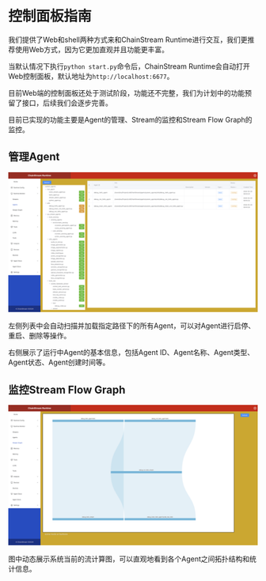 # 控制面板指南

我们提供了Web和shell两种方式来和ChainStream Runtime进行交互，我们更推荐使用Web方式，因为它更加直观并且功能更丰富。

当默认情况下执行`python start.py`命令后，ChainStream Runtime会自动打开Web控制面板，默认地址为`http://localhost:6677`。

目前Web端的控制面板还处于测试阶段，功能还不完整，我们为计划中的功能预留了接口，后续我们会逐步完善。

目前已实现的功能主要是Agent的管理、Stream的监控和Stream Flow Graph的监控。

## 管理Agent

<img src="../../../img/dashboard_agent.png">

左侧列表中会自动扫描并加载指定路径下的所有Agent，可以对Agent进行启停、重启、删除等操作。

右侧展示了运行中Agent的基本信息，包括Agent ID、Agent名称、Agent类型、Agent状态、Agent创建时间等。


## 监控Stream Flow Graph

<img src="../../../img/dashboard_stream_graph.png">

图中动态展示系统当前的流计算图，可以直观地看到各个Agent之间拓扑结构和统计信息。

